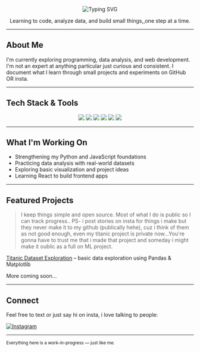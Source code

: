 
<p align="center">
  <img src="https://readme-typing-svg.herokuapp.com?font=Fira+Code&size=22&pause=1000&color=2E8B57&width=700&lines=Tezash+Mishra;I+doubt+every+step+I+take+—+but+I+still+take+them.;—+Zash%2C+2023" alt="Typing SVG" />
</p>

<p align="center">Learning to code, analyze data, and build small things,,one step at a time.</p>

---

## About Me

I'm currently exploring programming, data analysis, and web development. I'm not an expert at anything particular just curious and consistent. I document what I learn through small projects and experiments on GitHub OR insta.

---

## Tech Stack & Tools

<p align="center">
  <img src="https://img.shields.io/badge/Python-14354C?style=for-the-badge&logo=python&logoColor=white"/>
  <img src="https://img.shields.io/badge/JavaScript-F7DF1E?style=for-the-badge&logo=javascript&logoColor=black"/>
  <img src="https://img.shields.io/badge/React-20232A?style=for-the-badge&logo=react&logoColor=61DAFB"/>
  <img src="https://img.shields.io/badge/Pandas-150458?style=for-the-badge&logo=pandas&logoColor=white"/>
  <img src="https://img.shields.io/badge/NumPy-013243?style=for-the-badge&logo=numpy&logoColor=white"/>
  <img src="https://img.shields.io/badge/Matplotlib-11557C?style=for-the-badge&logo=plotly&logoColor=white"/>
</p>

---

## What I'm Working On

- Strengthening my Python and JavaScript foundations  
- Practicing data analysis with real-world datasets  
- Exploring basic visualization and project ideas  
- Learning React to build frontend apps  

---

## Featured Projects

> I keep things simple and open source. Most of what I do is public so I can track progress.. PS- i post stories on insta for things i make but they never make it to my github (publically hehe), cuz i think of them as not good enough, even my titanic project is private now...You're gonna have to trust me that i made that project and someday i might make it oublic as a full on ML project.

[Titanic Dataset Exploration](https://github.com/mishradwaterlaw/titanicdatasetfirst-application) – basic data exploration using Pandas & Matplotlib

More coming soon...

---

## Connect

Feel free to text or just say hi on insta, i love talking to people:

[![Instagram](https://img.shields.io/badge/@tezashmishra-Instagram-E4405F?style=flat-square&logo=instagram&logoColor=white)](https://instagram.com/tezashmishra)

---

<sub>Everything here is a work-in-progress — just like me.</sub>
